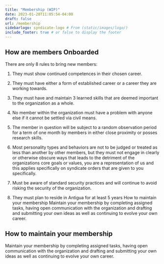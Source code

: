 ```yaml
---
title: "Membership (WIP)"
date: 2023-01-28T11:05:54-04:00
draft: false
url: /membership
sidebarlogo: syndicate-logo # From (static/images/logo/)
include_footer: true # or false to display the footer
---
```


## How are members Onboarded

There are only 8 rules to bring new members:
1. They must show continued competences in their chosen career.

2. They must have either a form of established career or a career they are working towards.

3. They must have and maintain 3 learned skills that are deemed important to the organization as a whole.

4. No member within the organization must have a problem with anyone else if it cannot be settled via civil means.

5. The member in question will be subject to a random observation period for a term of one month by members in either close proximity or posses research skills.

6. Most personality types and behaviors are not to be judged or treated as less than another by other members, but they must not engage in clearly or otherwise obscure ways that leads to the detriment of the organizations core goals or values, you are a representation of us and this applies specifically on syndicate orders that are given to you specifically.

7. Must be aware of standard security practices and will continue to avoid risking the security of the organization.

8. They must plan to reside in Antigua for at least 5 years How to maintain your membership Maintain your membership by completing assigned tasks, having open communication with the organization and drafting and submitting your own ideas as well as continuing to evolve your own career.

## How to maintain your membership
Maintain your membership by completing assigned tasks, having open communication with the
organization and drafting and submitting your own ideas as well as continuing to evolve your own career.